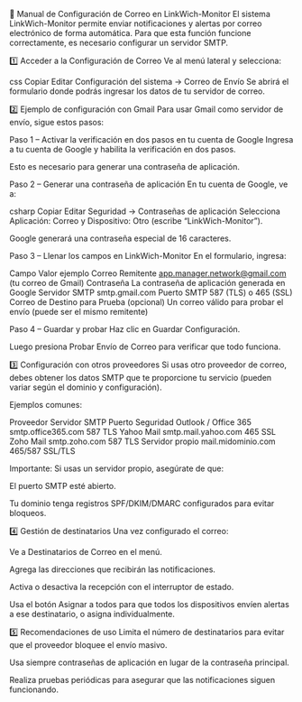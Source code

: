 📧 Manual de Configuración de Correo en LinkWich-Monitor
El sistema LinkWich-Monitor permite enviar notificaciones y alertas por correo electrónico de forma automática.
Para que esta función funcione correctamente, es necesario configurar un servidor SMTP.

1️⃣ Acceder a la Configuración de Correo
Ve al menú lateral y selecciona:

css
Copiar
Editar
Configuración del sistema → Correo de Envío
Se abrirá el formulario donde podrás ingresar los datos de tu servidor de correo.

2️⃣ Ejemplo de configuración con Gmail
Para usar Gmail como servidor de envío, sigue estos pasos:

Paso 1 – Activar la verificación en dos pasos en tu cuenta de Google
Ingresa a tu cuenta de Google y habilita la verificación en dos pasos.

Esto es necesario para generar una contraseña de aplicación.

Paso 2 – Generar una contraseña de aplicación
En tu cuenta de Google, ve a:

csharp
Copiar
Editar
Seguridad → Contraseñas de aplicación
Selecciona Aplicación: Correo y Dispositivo: Otro (escribe “LinkWich-Monitor”).

Google generará una contraseña especial de 16 caracteres.

Paso 3 – Llenar los campos en LinkWich-Monitor
En el formulario, ingresa:

Campo	Valor ejemplo
Correo Remitente	app.manager.network@gmail.com (tu correo de Gmail)
Contraseña	La contraseña de aplicación generada en Google
Servidor SMTP	smtp.gmail.com
Puerto SMTP	587 (TLS) o 465 (SSL)
Correo de Destino para Prueba (opcional)	Un correo válido para probar el envío (puede ser el mismo remitente)

Paso 4 – Guardar y probar
Haz clic en Guardar Configuración.

Luego presiona Probar Envío de Correo para verificar que todo funciona.

3️⃣ Configuración con otros proveedores
Si usas otro proveedor de correo, debes obtener los datos SMTP que te proporcione tu servicio (pueden variar según el dominio y configuración).

Ejemplos comunes:

Proveedor	Servidor SMTP	Puerto	Seguridad
Outlook / Office 365	smtp.office365.com	587	TLS
Yahoo Mail	smtp.mail.yahoo.com	465	SSL
Zoho Mail	smtp.zoho.com	587	TLS
Servidor propio	mail.midominio.com	465/587	SSL/TLS

Importante: Si usas un servidor propio, asegúrate de que:

El puerto SMTP esté abierto.

Tu dominio tenga registros SPF/DKIM/DMARC configurados para evitar bloqueos.

4️⃣ Gestión de destinatarios
Una vez configurado el correo:

Ve a Destinatarios de Correo en el menú.

Agrega las direcciones que recibirán las notificaciones.

Activa o desactiva la recepción con el interruptor de estado.

Usa el botón Asignar a todos para que todos los dispositivos envíen alertas a ese destinatario, o asigna individualmente.

5️⃣ Recomendaciones de uso
Limita el número de destinatarios para evitar que el proveedor bloquee el envío masivo.

Usa siempre contraseñas de aplicación en lugar de la contraseña principal.

Realiza pruebas periódicas para asegurar que las notificaciones siguen funcionando.
